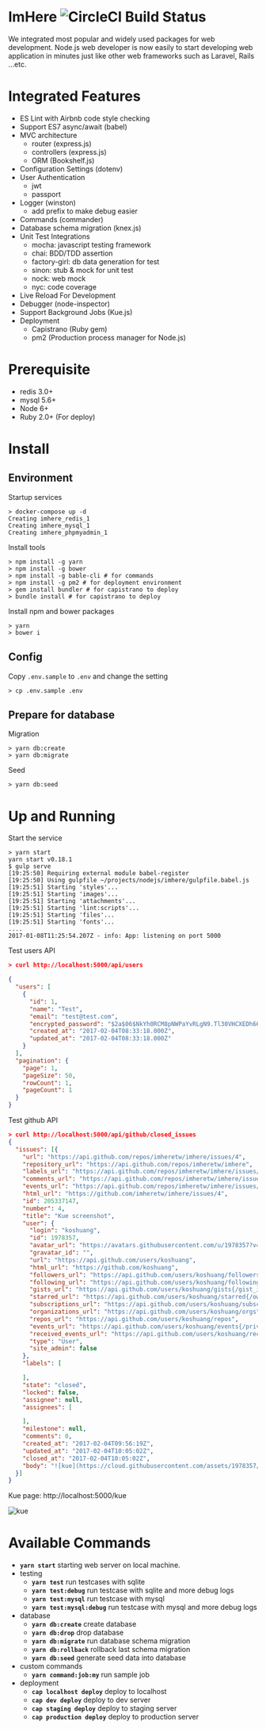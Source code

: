 # ImHere ![CircleCI Build Status](https://circleci.com/gh/imheretw/imhere.svg?style=shield&circle-token=86e04f476d21b9b2164053879588dc4e676fc520)

We integrated most popular and widely used packages for web development.
Node.js web developer is now easily to start developing web application in minutes just like other web frameworks such as Laravel, Rails ...etc.

# Integrated Features

* ES Lint with Airbnb code style checking
* Support ES7 async/await (babel)
* MVC architecture
  * router (express.js)
  * controllers (express.js)
  * ORM (Bookshelf.js)
* Configuration Settings (dotenv)
* User Authentication
  * jwt
  * passport
* Logger (winston)
  * add prefix to make debug easier
* Commands (commander)
* Database schema migration (knex.js)
* Unit Test Integrations
  * mocha: javascript testing framework
  * chai: BDD/TDD assertion
  * factory-girl: db data generation for test
  * sinon: stub & mock for unit test
  * nock: web mock
  * nyc: code coverage
* Live Reload For Development
* Debugger (node-inspector)
* Support Background Jobs (Kue.js)
* Deployment
  * Capistrano (Ruby gem)
  * pm2 (Production process manager for Node.js)

# Prerequisite
  - redis 3.0+
  - mysql 5.6+
  - Node 6+
  - Ruby 2.0+ (For deploy)

# Install

## Environment

Startup services
```shell
> docker-compose up -d
Creating imhere_redis_1
Creating imhere_mysql_1
Creating imhere_phpmyadmin_1
```

Install tools
```shell
> npm install -g yarn
> npm install -g bower
> npm install -g bable-cli # for commands
> npm install -g pm2 # for deployment environment
> gem install bundler # for capistrano to deploy
> bundle install # for capistrano to deploy
```

Install npm and bower packages
```
> yarn
> bower i
```

## Config

Copy `.env.sample` to `.env` and change the setting
```shell
> cp .env.sample .env
```

## Prepare for database

Migration
```shell
> yarn db:create
> yarn db:migrate
```

Seed
```shell
> yarn db:seed
```

# Up and Running

Start the service
```
> yarn start
yarn start v0.18.1
$ gulp serve
[19:25:50] Requiring external module babel-register
[19:25:50] Using gulpfile ~/projects/nodejs/imhere/gulpfile.babel.js
[19:25:51] Starting 'styles'...
[19:25:51] Starting 'images'...
[19:25:51] Starting 'attachments'...
[19:25:51] Starting 'lint:scripts'...
[19:25:51] Starting 'files'...
[19:25:51] Starting 'fonts'...
....
2017-01-08T11:25:54.207Z - info: App: listening on port 5000
```

Test users API
```json
> curl http://localhost:5000/api/users

{
  "users": [
    {
      "id": 1,
      "name": "Test",
      "email": "test@test.com",
      "encrypted_password": "$2a$06$NkYh0RCM8pNWPaYvRLgN9.Tl30VHCXEDh66RKnuDJNBV0RLQSypWa",
      "created_at": "2017-02-04T08:33:18.000Z",
      "updated_at": "2017-02-04T08:33:18.000Z"
    }
  ],
  "pagination": {
    "page": 1,
    "pageSize": 50,
    "rowCount": 1,
    "pageCount": 1
  }
}
```

Test github API
```json
> curl http://localhost:5000/api/github/closed_issues
{
  "issues": [{
    "url": "https://api.github.com/repos/imheretw/imhere/issues/4",
    "repository_url": "https://api.github.com/repos/imheretw/imhere",
    "labels_url": "https://api.github.com/repos/imheretw/imhere/issues/4/labels{/name}",
    "comments_url": "https://api.github.com/repos/imheretw/imhere/issues/4/comments",
    "events_url": "https://api.github.com/repos/imheretw/imhere/issues/4/events",
    "html_url": "https://github.com/imheretw/imhere/issues/4",
    "id": 205337147,
    "number": 4,
    "title": "Kue screenshot",
    "user": {
      "login": "koshuang",
      "id": 1978357,
      "avatar_url": "https://avatars.githubusercontent.com/u/1978357?v=3",
      "gravatar_id": "",
      "url": "https://api.github.com/users/koshuang",
      "html_url": "https://github.com/koshuang",
      "followers_url": "https://api.github.com/users/koshuang/followers",
      "following_url": "https://api.github.com/users/koshuang/following{/other_user}",
      "gists_url": "https://api.github.com/users/koshuang/gists{/gist_id}",
      "starred_url": "https://api.github.com/users/koshuang/starred{/owner}{/repo}",
      "subscriptions_url": "https://api.github.com/users/koshuang/subscriptions",
      "organizations_url": "https://api.github.com/users/koshuang/orgs",
      "repos_url": "https://api.github.com/users/koshuang/repos",
      "events_url": "https://api.github.com/users/koshuang/events{/privacy}",
      "received_events_url": "https://api.github.com/users/koshuang/received_events",
      "type": "User",
      "site_admin": false
    },
    "labels": [

    ],
    "state": "closed",
    "locked": false,
    "assignee": null,
    "assignees": [

    ],
    "milestone": null,
    "comments": 0,
    "created_at": "2017-02-04T09:56:19Z",
    "updated_at": "2017-02-04T10:05:02Z",
    "closed_at": "2017-02-04T10:05:02Z",
    "body": "![kue](https://cloud.githubusercontent.com/assets/1978357/22617555/34ee1780-eb03-11e6-998d-01557f517763.png)\r\n"
  }]
}
```

Kue page: http://localhost:5000/kue

![kue](https://cloud.githubusercontent.com/assets/1978357/22617555/34ee1780-eb03-11e6-998d-01557f517763.png)

# Available Commands
* **`yarn start`** starting web server on local machine.
* testing
  * **`yarn test`** run testcases with sqlite
  * **`yarn test:debug`** run testcase with sqlite and more debug logs
  * **`yarn test:mysql`** run testcase with mysql
  * **`yarn test:mysql:debug`** run testcase with mysql and more debug logs
* database
  * **`yarn db:create`** create database
  * **`yarn db:drop`** drop database
  * **`yarn db:migrate`** run database schema migration
  * **`yarn db:rollback`** rollback last schema migration
  * **`yarn db:seed`** generate seed data into database
* custom commands
  * **`yarn command:job:my`** run sample job
* deployment
  * **`cap localhost deploy`** deploy to localhost
  * **`cap dev deploy`** deploy to dev server
  * **`cap staging deploy`** deploy to staging server
  * **`cap production deploy`** deploy to production server
